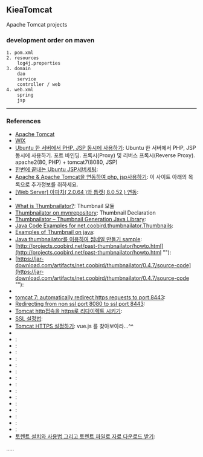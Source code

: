 ## KieaTomcat
Apache Tomcat projects

### development order on maven

	1. pom.xml
	2. resources
		log4j.properties
	3. domain
		dao
		service
		controller / web
	4. web.xml
		spring
		jsp
		
--------------------------------------
### References

- [Apache Tomcat](http://tomcat.apache.org/ "Apache Tomcat")
- [WIX](http://www.wix.com/ "WIX")
- [Ubuntu 한 서버에서 PHP, JSP 동시에 사용하기](https://blog.lael.be/post/1023 "Ubuntu 한 서버에서 PHP, JSP 동시에 사용하기"): Ubuntu 한 서버에서 PHP, JSP 동시에 사용하기. 포트 바인딩. 프록시(Proxy) 및 리버스 프록시(Reverse Proxy). apache2(80, PHP) + tomcat7(8080, JSP)
- [한번에 끝내는 Ubuntu JSP서버세팅](https://blog.lael.be/post/858 "한번에 끝내는 Ubuntu JSP서버세팅"):
- [Apache & Apache Tomcat을 연동하여 php, jsp사용하기](http://knkky.tistory.com/35 "Apache & Apache Tomcat을 연동하여 php, jsp사용하기"): 이 사이트 아래의 목록으로 추가정보를 취하세요.
- [[Web Server] 아파치( 2.0.64 )와 톰캣( 8.0.52 ) 연동](http://victorydntmd.tistory.com/225 "[Web Server] 아파치( 2.0.64 )와 톰캣( 8.0.52 ) 연동"):
-
- [What is Thumbnailator?](https://github.com/coobird/thumbnailator "Thumbnailator"): Thumbnail 모듈
- [Thumbnailator on mvnrepository](https://mvnrepository.com/artifact/net.coobird/thumbnailator/0.4.8 "Thumbnailator"): Thumbnail Declaration
- [Thumbnailator – Thumbnail Generation Java Library](http://www.tellmehow.co/thumbnailator-thumbnail-generation-java-library/ "Thumbnailator – Thumbnail Generation Java Library"):
- [Java Code Examples for net.coobird.thumbnailator.Thumbnails](https://www.programcreek.com/java-api-examples/?api=net.coobird.thumbnailator.Thumbnails "Java Code Examples for net.coobird.thumbnailator.Thumbnails"):
- [Examples of Thumbnail on java](https://github.com/coobird/thumbnailator/wiki/Examples "Examples"):
- [Java thumbnailator를 이용하여 썸네일 만들기 sample](http://devlinker.tistory.com/18 "Java thumbnailator를 이용하여 썸네일 만들기 sample"):
- [http://projects.coobird.net/past-thumbnailator/howto.html](http://projects.coobird.net/past-thumbnailator/howto.html ""):
- [https://jar-download.com/artifacts/net.coobird/thumbnailator/0.4.7/source-code](https://jar-download.com/artifacts/net.coobird/thumbnailator/0.4.7/source-code ""):
-
- [tomcat 7: automatically redirect https requests to port 8443](https://stackoverflow.com/questions/24736543/tomcat-7-automatically-redirect-https-requests-to-port-8443 ""):
- [Redirecting from non ssl port 8080 to ssl port 8443](https://stackoverflow.com/questions/9526425/redirecting-from-non-ssl-port-8080-to-ssl-port-8443 ""):
- [Tomcat http접속을 https로 리다이렉트 시키기](http://hwangji.kr/sub/dev_leader/link/os/default.aspx?NHBBSID=NHBoardWebTip&NHBBSIDX=81 ""):
- [SSL 설정법](https://tadpoledbhub.atlassian.net/wiki/spaces/TADPOLE/pages/18382851/SSL ""):
- [Tomcat HTTPS 설정하기](https://joshua1988.github.io/web-development/pwa/tomcat-https-setup/ ""): vue.js 를 찾아보아라...^^
-
- []( ""):
- []( ""):
- []( ""):
- []( ""):
- []( ""):
- []( ""):
- []( ""):
- []( ""):
- []( ""):
- []( ""):
- []( ""):
- []( ""):
- []( ""):
- []( ""):
- []( ""):
- [토렌트 설치와 사용법 그리고 토렌트 파일로 자료 다운로드 받기](https://m.blog.naver.com/PostView.nhn?blogId=e_maill&logNo=220310900415&proxyReferer=https%3A%2F%2Fwww.google.co.kr%2F ""):

.....
